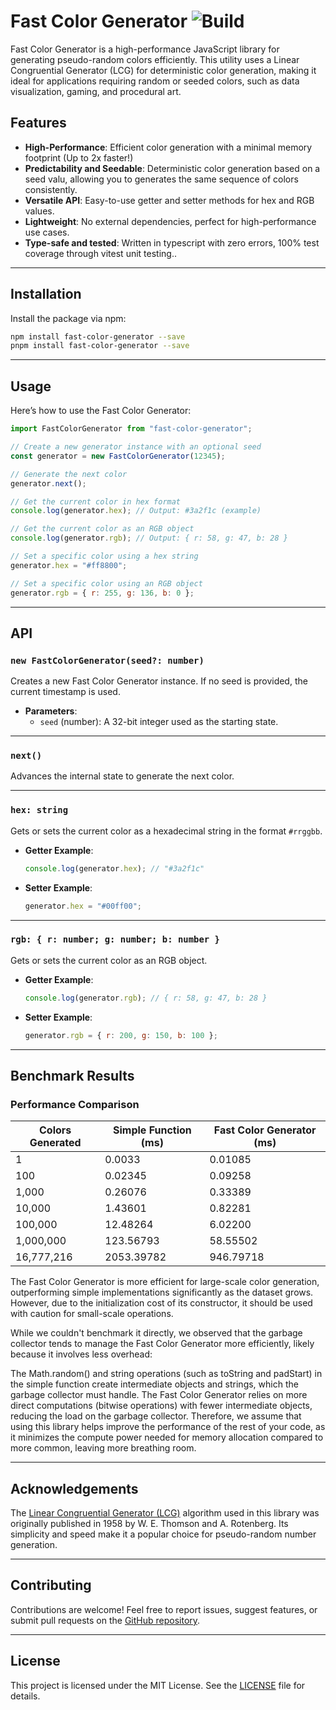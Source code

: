 # Fast Color Generator ![Build](https://github.com/UltraCakeBakery/FastBooleanArray/actions/workflows/ci.yml/badge.svg?event=build)

Fast Color Generator is a high-performance JavaScript library for generating pseudo-random colors efficiently. This utility uses a Linear Congruential Generator (LCG) for deterministic color generation, making it ideal for applications requiring random or seeded colors, such as data visualization, gaming, and procedural art.

## Features

- **High-Performance**: Efficient color generation with a minimal memory footprint (Up to 2x faster!)
- **Predictability and Seedable**: Deterministic color generation based on a seed valu, allowing you to generates the same sequence of colors consistently.
- **Versatile API**: Easy-to-use getter and setter methods for hex and RGB values.
- **Lightweight**: No external dependencies, perfect for high-performance use cases.
- **Type-safe and tested**: Written in typescript with zero errors, 100% test coverage through vitest unit testing..

---

## Installation

Install the package via npm:

```bash
npm install fast-color-generator --save
pnpm install fast-color-generator --save
```

---

## Usage

Here’s how to use the Fast Color Generator:

```javascript
import FastColorGenerator from "fast-color-generator";

// Create a new generator instance with an optional seed
const generator = new FastColorGenerator(12345);

// Generate the next color
generator.next();

// Get the current color in hex format
console.log(generator.hex); // Output: #3a2f1c (example)

// Get the current color as an RGB object
console.log(generator.rgb); // Output: { r: 58, g: 47, b: 28 }

// Set a specific color using a hex string
generator.hex = "#ff8800";

// Set a specific color using an RGB object
generator.rgb = { r: 255, g: 136, b: 0 };
```

---

## API

### `new FastColorGenerator(seed?: number)`

Creates a new Fast Color Generator instance. If no seed is provided, the current timestamp is used.

- **Parameters**:
  - `seed` (number): A 32-bit integer used as the starting state.

---

### `next()`

Advances the internal state to generate the next color.

---

### `hex: string`

Gets or sets the current color as a hexadecimal string in the format `#rrggbb`.

- **Getter Example**:

  ```javascript
  console.log(generator.hex); // "#3a2f1c"
  ```

- **Setter Example**:
  ```javascript
  generator.hex = "#00ff00";
  ```

---

### `rgb: { r: number; g: number; b: number }`

Gets or sets the current color as an RGB object.

- **Getter Example**:

  ```javascript
  console.log(generator.rgb); // { r: 58, g: 47, b: 28 }
  ```

- **Setter Example**:
  ```javascript
  generator.rgb = { r: 200, g: 150, b: 100 };
  ```

---

## Benchmark Results

### Performance Comparison

| Colors Generated | Simple Function (ms) | Fast Color Generator (ms) |
| ---------------- | -------------------- | ------------------------- |
| 1                | 0.0033               | 0.01085                   |
| 100              | 0.02345              | 0.09258                   |
| 1,000            | 0.26076              | 0.33389                   |
| 10,000           | 1.43601              | 0.82281                   |
| 100,000          | 12.48264             | 6.02200                   |
| 1,000,000        | 123.56793            | 58.55502                  |
| 16,777,216       | 2053.39782           | 946.79718                 |

The Fast Color Generator is more efficient for large-scale color generation, outperforming simple implementations significantly as the dataset grows. However, due to the initialization cost of its constructor, it should be used with caution for small-scale operations.

While we couldn't benchmark it directly, we observed that the garbage collector tends to manage the Fast Color Generator more efficiently, likely because it involves less overhead:

The Math.random() and string operations (such as toString and padStart) in the simple function create intermediate objects and strings, which the garbage collector must handle.
The Fast Color Generator relies on more direct computations (bitwise operations) with fewer intermediate objects, reducing the load on the garbage collector.
Therefore, we assume that using this library helps improve the performance of the rest of your code, as it minimizes the compute power needed for memory allocation compared to more common, leaving more breathing room.

---

## Acknowledgements

The [Linear Congruential Generator (LCG)](https://en.wikipedia.org/wiki/Linear_congruential_generator) algorithm used in this library was originally published in 1958 by W. E. Thomson and A. Rotenberg. Its simplicity and speed make it a popular choice for pseudo-random number generation.

---

## Contributing

Contributions are welcome! Feel free to report issues, suggest features, or submit pull requests on the [GitHub repository](https://github.com/YourUsername/FastColorGenerator).

---

## License

This project is licensed under the MIT License. See the [LICENSE](LICENSE) file for details.
